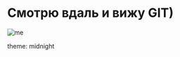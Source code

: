 # Смотрю вдаль и вижу GIT)

![me](https://user-images.githubusercontent.com/131641882/234681365-791e7e9a-4301-4efc-a9af-0b86c5225006.jpg)

theme: midnight

